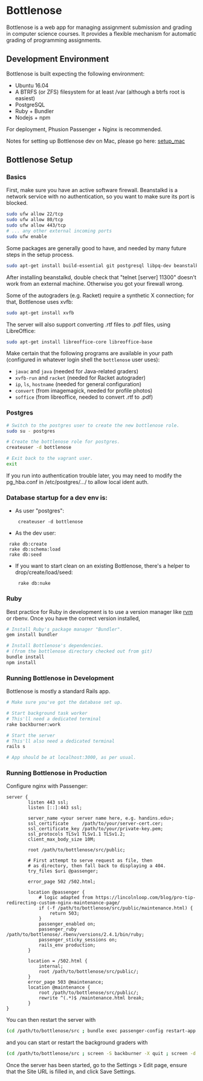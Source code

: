 # Bottlenose

Bottlenose is a web app for managing assignment submission and grading in
computer science courses. It provides a flexible mechanism for automatic grading
of programming assignments.

## Development Environment

Bottlenose is built expecting the following environment:

 * Ubuntu 16.04 
 * A BTRFS (or ZFS) filesystem for at least /var (although a btrfs root is easiest)
 * PostgreSQL
 * Ruby + Bundler
 * Nodejs + npm

For deployment, Phusion Passenger + Nginx is recommended.

Notes for setting up Bottlenose dev on Mac, please go here: [setup_mac](../master/doc/setup-mac.md)

## Bottlenose Setup

### Basics

First, make sure you have an active software firewall. Beanstalkd is a network service
with no authentication, so you want to make sure its port is blocked.

```sh
sudo ufw allow 22/tcp
sudo ufw allow 80/tcp
sudo ufw allow 443/tcp
# ... any other external incoming ports
sudo ufw enable
```

Some packages are generally good to have, and needed by many future steps in
the setup process.

```sh
sudo apt-get install build-essential git postgresql libpq-dev beanstalkd imagemagick
```

After installing beanstalkd, double check that "telnet [server] 11300" doesn't
work from an external machine. Otherwise you got your firewall wrong.

Some of the autograders (e.g. Racket) require a synthetic X connection; for
that, Bottlenose uses xvfb:

```sh
sudo apt-get install xvfb
```

The server will also support converting .rtf files to .pdf files,
using LibreOffice:

```sh
sudo apt-get install libreoffice-core libreoffice-base
```

Make certain that the following programs are available in your path
(configured in whatever login shell the `bottlenose` user uses):

 * `javac` and `java` (needed for Java-related graders)
 * `xvfb-run` and `racket` (needed for Racket autograder)
 * `ip`, `ls`, `hostname` (needed for general configuration)
 * `convert` (from imagemagick, needed for profile photos)
 * `soffice` (from libreoffice, needed to convert .rtf to .pdf)

### Postgres

```sh
# Switch to the postgres user to create the new bottlenose role.
sudo su - postgres

# Create the bottlenose role for postgres.
createuser -d bottlenose

# Exit back to the vagrant user.
exit
```

If you run into authentication trouble later, you may need to modify
the pg_hba.conf in /etc/postgres/.../ to allow local ident auth.

### Database startup for a dev env is:

* As user "postgres":
  ```
   createuser -d bottlenose
  ```
 * As the dev user:
  ```
   rake db:create
   rake db:schema:load
   rake db:seed
  ```

* If you want to start clean on an existing Bottlenose, there's a helper to drop/create/load/seed:
  ```
   rake db:nuke
  ```

### Ruby

Best practice for Ruby in development is to use a version manager like
[rvm](http://rvm.io) or rbenv. Once you have the correct version installed,

```sh
# Install Ruby's package manager "Bundler".
gem install bundler

# Install Bottlenose's dependencies.
# (from the bottlenose directory checked out from git)
bundle install
npm install
```

### Running Bottlenose in Development

Bottlenose is mostly a standard Rails app.

```sh
# Make sure you've got the database set up.

# Start background task worker
# This'll need a dedicated terminal
rake backburner:work

# Start the server
# This'll also need a dedicated terminal
rails s

# App should be at localhost:3000, as per usual.
```

### Running Bottlenose in Production
Configure nginx with Passenger:
```
server {
        listen 443 ssl;
        listen [::]:443 ssl;

        server_name <your server name here, e.g. handins.edu>;
        ssl_certificate     /path/to/your/server-cert.cer;
        ssl_certificate_key /path/to/your/private-key.pem;
        ssl_protocols TLSv1 TLSv1.1 TLSv1.2;
        client_max_body_size 10M;

        root /path/to/bottlenose/src/public;

        # First attempt to serve request as file, then
        # as directory, then fall back to displaying a 404.
        try_files $uri @passenger;

        error_page 502 /502.html;

        location @passenger {
            # logic adapted from https://lincolnloop.com/blog/pro-tip-redirecting-custom-nginx-maintenance-page/
            if (-f /path/to/bottlenose/src/public/maintenance.html) {
                return 503;
            }
            passenger_enabled on;
            passenger_ruby /path/to/bottlenose/.rbenv/versions/2.4.1/bin/ruby;
            passenger_sticky_sessions on;
            rails_env production;
        }

        location = /502.html {
            internal;
            root /path/to/bottlenose/src/public/;
        }
        error_page 503 @maintenance;
        location @maintenance {
            root /path/to/bottlenose/src/public/;
            rewrite ^(.*)$ /maintenance.html break;
        }
}
```

You can then restart the server with

```sh
(cd /path/to/bottlenose/src ; bundle exec passenger-config restart-app /path/to/bottlenose/src)
```

and you can start or restart the background graders with

```sh
(cd /path/to/bottlenose/src ; screen -S backburner -X quit ; screen -d -m -S backburner env RAILS_ENV=production bundle exec backburner -l log/backburner.log)
```
Once the server has been started, go to the Settings > Edit page,
ensure that the Site URL is filled in, and click Save Settings.
